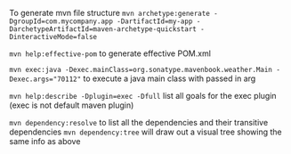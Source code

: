 To generate mvn file structure
`mvn archetype:generate -DgroupId=com.mycompany.app -DartifactId=my-app -DarchetypeArtifactId=maven-archetype-quickstart -DinteractiveMode=false`

`mvn help:effective-pom` to generate effective POM.xml

`mvn exec:java -Dexec.mainClass=org.sonatype.mavenbook.weather.Main -Dexec.args="70112"` to execute a java main class with passed in arg

`mvn help:describe -Dplugin=exec -Dfull` list all goals for the exec plugin (exec is not default maven plugin)

`mvn dependency:resolve` to list all the dependencies and their transitive dependencies
`mvn dependency:tree` will draw out a visual tree showing the same info as above
